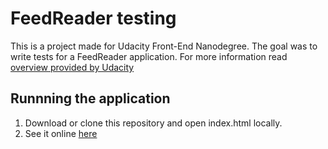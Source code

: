 # FeedReader testing

This is a project made for Udacity Front-End Nanodegree.
The goal was to write tests for a FeedReader application.
For more information read [overview provided by Udacity](https://github.com/lukaszrozej/frontend-nanodegree-feedreader/blob/master/README.md)

## Runnning the application

1. Download or clone this repository and open index.html locally.
2. See it online [here](https://lukaszrozej.github.io/frontend-nanodegree-feedreader/)